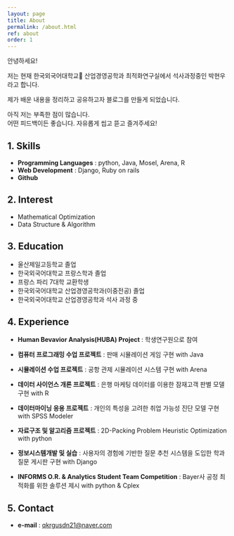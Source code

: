 ```yaml
---
layout: page
title: About
permalink: /about.html
ref: about
order: 1
---
```


안녕하세요!  

저는 현재 한국외국어대학교 산업경영공학과 최적화연구실에서 석사과정중인 박현우라고 합니다.  

제가 배운 내용을 정리하고 공유하고자 블로그를 만들게 되었습니다. 

아직 저는 부족한 점이 많습니다.  
어떤 피드백이든 좋습니다. 자유롭게 씹고 뜯고 즐겨주세요!

## 1. Skills
- **Programming Languages** : python, Java, Mosel, Arena, R  
- **Web Development** : Django, Ruby on rails  
- **Github**

## 2. Interest
- Mathematical Optimization
- Data Structure & Algorithm
    
## 3. Education
- 울산제일고등학교 졸업
- 한국외국어대학교 프랑스학과 졸업
- 프랑스 파리 7대학 교환학생
- 한국외국어대학교 산업경영공학과(이중전공) 졸업
- 한국외국어대학교 산업경영공학과 석사 과정 중 
    
## 4. Experience
- **Human Bevavior Analysis(HUBA) Project** : 학생연구원으로 참여

- **컴퓨터 프로그래밍 수업 프로젝트** : 판매 시뮬레이션 게임 구현 with Java  
  
- **시뮬레이션 수업 프로젝트** : 공항 관제 시뮬레이션 시스템 구현 with Arena  
  
- **데이터 사이언스 개론 프로젝트** : 은행 마케팅 데이터를 이용한 잠재고객 판별 모델 구현 with R  
  
- **데이터마이닝 응용 프로젝트** : 개인의 특성을 고려한 취업 가능성 진단 모델 구현 with SPSS Modeler  
  
- **자료구조 및 알고리즘 프로젝트** : 2D-Packing Problem Heuristic Optimization with python  
  
- **정보시스템개발 및 실습** : 사용자의 경험에 기반한 질문 추천 시스템을 도입한 학과 질문 게시판 구현 with Django  
  
- **INFORMS O.R. & Analytics Student Team Competition** : Bayer사 공정 최적화를 위한 솔루션 제시 with python & Cplex  
         
## 5. Contact
- **e-mail** : qkrgusdn21@naver.com
